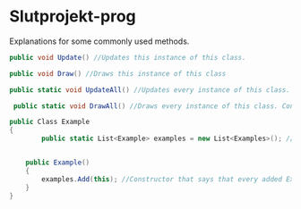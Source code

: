 # Slutprojekt-prog
Explanations for some commonly used methods. 
```csharp
public void Update() //Updates this instance of this class. 
```
```csharp
public void Draw() //Draws this instance of this class
```
```csharp
public static void UpdateAll() //Updates every instance of this class. Contains the Update() method.
```
```csharp
 public static void DrawAll() //Draws every instance of this class. Contains the Draw() method.
```
```csharp
public Class Example
{		
        public static List<Example> examples = new List<Examples>(); //a static list shared by all instances of the class "Example" where instances of the class "Example" is added.


	public Example()
	{
		examples.Add(this); //Constructor that says that every added Example in the static list "examples" is an instance of the Class "Example".
	}
}
```
